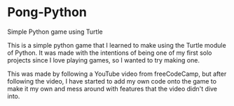 # Pong-Python
Simple Python game using Turtle

This is a simple python game that I learned to make using the Turtle module of Python. It was made with the intentions of being one of my first solo projects since I love playing games, so I wanted to try making one.

This was made by following a YouTube video from freeCodeCamp, but after following the video, I have started to add my own code onto the game to make it my own and mess around with features that the video didn't dive into.
